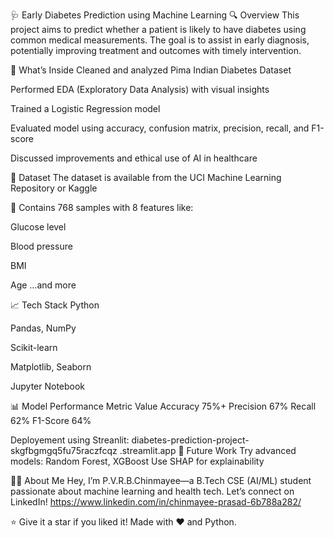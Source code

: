 🩺 Early Diabetes Prediction using Machine Learning
🔍 Overview
This project aims to predict whether a patient is likely to have diabetes using common medical measurements. The goal is to assist in early diagnosis, potentially improving treatment and outcomes with timely intervention.

🧠 What’s Inside
Cleaned and analyzed Pima Indian Diabetes Dataset

Performed EDA (Exploratory Data Analysis) with visual insights

Trained a Logistic Regression model

Evaluated model using accuracy, confusion matrix, precision, recall, and F1-score

Discussed improvements and ethical use of AI in healthcare

📂 Dataset
The dataset is available from the UCI Machine Learning Repository or Kaggle

📌 Contains 768 samples with 8 features like:

Glucose level

Blood pressure

BMI

Age
…and more

📈 Tech Stack
Python

Pandas, NumPy

Scikit-learn

Matplotlib, Seaborn

Jupyter Notebook

📊 Model Performance
Metric	Value
Accuracy	75%+
Precision	67%
Recall	62%
F1-Score	64%

Deployement using Streanlit: diabetes-prediction-project-skgfbgmgq5fu75raczfcqz
.streamlit.app
🚀 Future Work
Try advanced models: Random Forest, XGBoost
Use SHAP for explainability


🙋‍♀️ About Me
Hey, I’m P.V.R.B.Chinmayee—a B.Tech CSE (AI/ML) student passionate about machine learning and health tech.
Let’s connect on LinkedIn! https://www.linkedin.com/in/chinmayee-prasad-6b788a282/

⭐ Give it a star if you liked it!
Made with ❤️ and Python.
